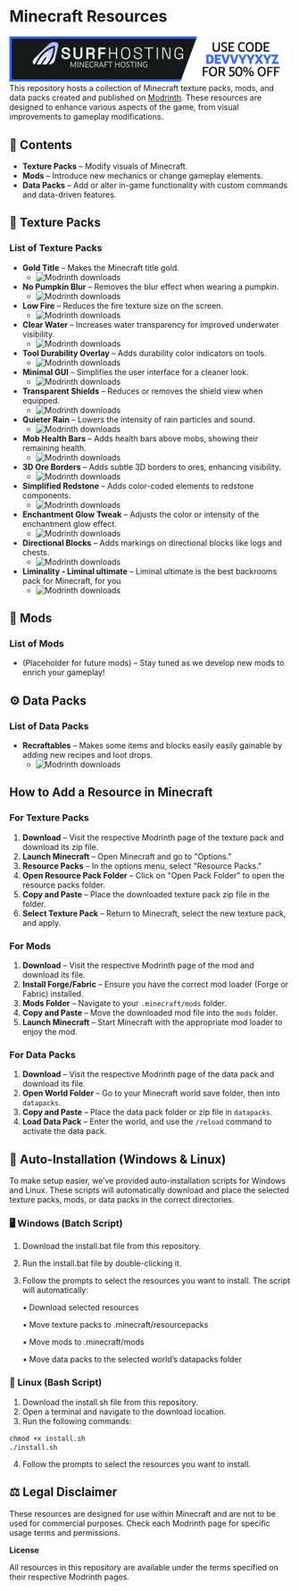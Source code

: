 # Minecraft Resources
![Surf hosting](https://raw.githubusercontent.com/devvyyxyz/Minecraft-resources/refs/heads/main/Assets/Untitled107_20241029044320.png)
This repository hosts a collection of Minecraft texture packs, mods, and data packs created and published on [Modrinth](https://modrinth.com). These resources are designed to enhance various aspects of the game, from visual improvements to gameplay modifications.

## 📂 Contents

- **Texture Packs** – Modify visuals of Minecraft.
- **Mods** – Introduce new mechanics or change gameplay elements.
- **Data Packs** – Add or alter in-game functionality with custom commands and data-driven features.

## 🎨 Texture Packs
### List of Texture Packs

- **Gold Title** – Makes the Minecraft title gold.
	- <img src="https://img.shields.io/badge/dynamic/json?color=2d2d2d&amp;colorA=17b85a&amp;style=flat-square&amp;label=&amp;suffix=%20downloads&amp;query=downloads&amp;url=https://api.modrinth.com/v2/project/91xoHF5V&amp;logo=modrinth&amp;logoColor=2d2d2d" alt="Modrinth downloads">
- **No Pumpkin Blur** – Removes the blur effect when wearing a pumpkin.
	- <img src="https://img.shields.io/badge/dynamic/json?color=2d2d2d&amp;colorA=17b85a&amp;style=flat-square&amp;label=&amp;suffix=%20downloads&amp;query=downloads&amp;url=https://api.modrinth.com/v2/project/rERW3QhL&amp;logo=modrinth&amp;logoColor=2d2d2d" alt="Modrinth downloads">
- **Low Fire** – Reduces the fire texture size on the screen.
	- <img src="https://img.shields.io/badge/dynamic/json?color=2d2d2d&amp;colorA=17b85a&amp;style=flat-square&amp;label=&amp;suffix=%20downloads&amp;query=downloads&amp;url=https://api.modrinth.com/v2/project/xFSWIMEj&amp;logo=modrinth&amp;logoColor=2d2d2d" alt="Modrinth downloads">
- **Clear Water** – Increases water transparency for improved underwater visibility.
	- <img src="https://img.shields.io/badge/dynamic/json?color=2d2d2d&amp;colorA=17b85a&amp;style=flat-square&amp;label=&amp;suffix=%20downloads&amp;query=downloads&amp;url=https://api.modrinth.com/v2/project/bIOZbZXC&amp;logo=modrinth&amp;logoColor=2d2d2d" alt="Modrinth downloads">
- **Tool Durability Overlay** – Adds durability color indicators on tools.
  	- <img src="https://img.shields.io/badge/dynamic/json?color=2d2d2d&amp;colorA=17b85a&amp;style=flat-square&amp;label=&amp;suffix=%20downloads&amp;query=downloads&amp;url=https://api.modrinth.com/v2/project/yTVbebzm&amp;logo=modrinth&amp;logoColor=2d2d2d" alt="Modrinth downloads">
- **Minimal GUI** – Simplifies the user interface for a cleaner look.
  	- <img src="https://img.shields.io/badge/dynamic/json?color=2d2d2d&amp;colorA=17b85a&amp;style=flat-square&amp;label=&amp;suffix=%20downloads&amp;query=downloads&amp;url=https://api.modrinth.com/v2/project/2N6t5I5g&amp;logo=modrinth&amp;logoColor=2d2d2d" alt="Modrinth downloads">
- **Transparent Shields** – Reduces or removes the shield view when equipped.
  	- <img src="https://img.shields.io/badge/dynamic/json?color=2d2d2d&amp;colorA=17b85a&amp;style=flat-square&amp;label=&amp;suffix=%20downloads&amp;query=downloads&amp;url=https://api.modrinth.com/v2/project/KaOmkDj0&amp;logo=modrinth&amp;logoColor=2d2d2d" alt="Modrinth downloads">
- **Quieter Rain** – Lowers the intensity of rain particles and sound.
	- <img src="https://img.shields.io/badge/dynamic/json?color=2d2d2d&amp;colorA=17b85a&amp;style=flat-square&amp;label=&amp;suffix=%20downloads&amp;query=downloads&amp;url=https://api.modrinth.com/v2/project/w3p8FXWE&amp;logo=modrinth&amp;logoColor=2d2d2d" alt="Modrinth downloads">
- **Mob Health Bars** – Adds health bars above mobs, showing their remaining health.
  	- <img src="https://img.shields.io/badge/dynamic/json?color=2d2d2d&amp;colorA=17b85a&amp;style=flat-square&amp;label=&amp;suffix=%20downloads&amp;query=downloads&amp;url=https://api.modrinth.com/v2/project/vouvhEvJ&amp;logo=modrinth&amp;logoColor=2d2d2d" alt="Modrinth downloads">
- **3D Ore Borders** – Adds subtle 3D borders to ores, enhancing visibility.
  	- <img src="https://img.shields.io/badge/dynamic/json?color=2d2d2d&amp;colorA=17b85a&amp;style=flat-square&amp;label=&amp;suffix=%20downloads&amp;query=downloads&amp;url=https://api.modrinth.com/v2/project/o85X8jsr&amp;logo=modrinth&amp;logoColor=2d2d2d" alt="Modrinth downloads">
- **Simplified Redstone** – Adds color-coded elements to redstone components.
  	- <img src="https://img.shields.io/badge/dynamic/json?color=2d2d2d&amp;colorA=17b85a&amp;style=flat-square&amp;label=&amp;suffix=%20downloads&amp;query=downloads&amp;url=https://api.modrinth.com/v2/project/qWGCdCnR&amp;logo=modrinth&amp;logoColor=2d2d2d" alt="Modrinth downloads">
- **Enchantment Glow Tweak** – Adjusts the color or intensity of the enchantment glow effect.
  	- <img src="https://img.shields.io/badge/dynamic/json?color=2d2d2d&amp;colorA=17b85a&amp;style=flat-square&amp;label=&amp;suffix=%20downloads&amp;query=downloads&amp;url=https://api.modrinth.com/v2/project/zqpjc84B&amp;logo=modrinth&amp;logoColor=2d2d2d" alt="Modrinth downloads">
- **Directional Blocks** – Adds markings on directional blocks like logs and chests.
  	- <img src="https://img.shields.io/badge/dynamic/json?color=2d2d2d&amp;colorA=17b85a&amp;style=flat-square&amp;label=&amp;suffix=%20downloads&amp;query=downloads&amp;url=https://api.modrinth.com/v2/project/hetdtUnt&amp;logo=modrinth&amp;logoColor=2d2d2d" alt="Modrinth downloads">
- **Liminality - Liminal ultimate** – Liminal ultimate is the best backrooms pack for Minecraft, for you
  	- <img src="https://img.shields.io/badge/dynamic/json?color=2d2d2d&amp;colorA=17b85a&amp;style=flat-square&amp;label=&amp;suffix=%20downloads&amp;query=downloads&amp;url=https://api.modrinth.com/v2/project/NAze7IKd&amp;logo=modrinth&amp;logoColor=2d2d2d" alt="Modrinth downloads">

## 🔧 Mods
### List of Mods

- (Placeholder for future mods) – Stay tuned as we develop new mods to enrich your gameplay!

## ⚙️ Data Packs
### List of Data Packs

- **Recraftables** – Makes some items and blocks easily easily gainable by adding new recipes and loot drops.
	- <img src="https://img.shields.io/badge/dynamic/json?color=2d2d2d&amp;colorA=17b85a&amp;style=flat-square&amp;label=&amp;suffix=%20downloads&amp;query=downloads&amp;url=https://api.modrinth.com/v2/project/BBNKnky3&amp;logo=modrinth&amp;logoColor=2d2d2d" alt="Modrinth downloads">

## How to Add a Resource in Minecraft

### For Texture Packs

1. **Download** – Visit the respective Modrinth page of the texture pack and download its zip file.
2. **Launch Minecraft** – Open Minecraft and go to "Options."
3. **Resource Packs** – In the options menu, select "Resource Packs."
4. **Open Resource Pack Folder** – Click on "Open Pack Folder" to open the resource packs folder.
5. **Copy and Paste** – Place the downloaded texture pack zip file in the folder.
6. **Select Texture Pack** – Return to Minecraft, select the new texture pack, and apply.

### For Mods

1. **Download** – Visit the respective Modrinth page of the mod and download its file.
2. **Install Forge/Fabric** – Ensure you have the correct mod loader (Forge or Fabric) installed.
3. **Mods Folder** – Navigate to your `.minecraft/mods` folder.
4. **Copy and Paste** – Move the downloaded mod file into the `mods` folder.
5. **Launch Minecraft** – Start Minecraft with the appropriate mod loader to enjoy the mod.

### For Data Packs

1. **Download** – Visit the respective Modrinth page of the data pack and download its file.
2. **Open World Folder** – Go to your Minecraft world save folder, then into `datapacks`.
3. **Copy and Paste** – Place the data pack folder or zip file in `datapacks`.
4. **Load Data Pack** – Enter the world, and use the `/reload` command to activate the data pack.

## 🚀 Auto-Installation (Windows & Linux)

To make setup easier, we’ve provided auto-installation scripts for Windows and Linux. These scripts will automatically download and place the selected texture packs, mods, or data packs in the correct directories.

### 🖥️ Windows (Batch Script)

1. Download the install.bat file from this repository.
2.	Run the install.bat file by double-clicking it.
3.	Follow the prompts to select the resources you want to install.
	The script will automatically:

	•	Download selected resources

	•	Move texture packs to .minecraft/resourcepacks

	•	Move mods to .minecraft/mods

	•	Move data packs to the selected world’s datapacks folder
	
### 🐧 Linux (Bash Script)

1.	Download the install.sh file from this repository.
2.	Open a terminal and navigate to the download location.
3.	Run the following commands:

```
chmod +x install.sh
./install.sh
```

4.	Follow the prompts to select the resources you want to install.

## ⚖️ Legal Disclaimer

These resources are designed for use within Minecraft and are not to be used for commercial purposes. Check each Modrinth page for specific usage terms and permissions.

**License**

All resources in this repository are available under the terms specified on their respective Modrinth pages.
